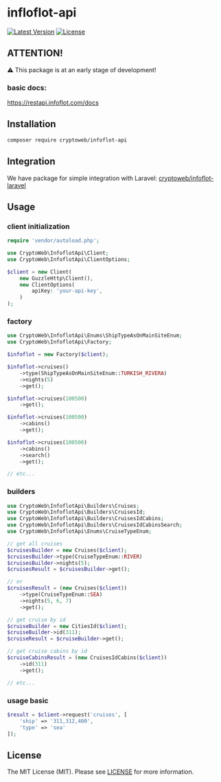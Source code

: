 # infloflot-api

[![Latest Version](https://img.shields.io/packagist/v/cryptoweb/infoflot-api)](https://packagist.org/packages/cryptoweb/infoflot-api)
[![License](https://img.shields.io/packagist/l/cryptoweb/infoflot-api)](https://packagist.org/packages/cryptoweb/infoflot-api)

## ATTENTION!

⚠️ This package is at an early stage of development!

### basic docs:

https://restapi.infoflot.com/docs

## Installation

```bash
composer require cryptoweb/infoflot-api
```

## Integration
We have package for simple integration with Laravel:
[cryptoweb/infoflot-laravel](https://packagist.org/packages/cryptoweb/infoflot-laravel)

## Usage

### client initialization
```php
require 'vendor/autoload.php';

use CryptoWeb\InfoflotApi\Client;
use CryptoWeb\InfoflotApi\ClientOptions;

$client = new Client(
	new GuzzleHttp\Client(),
	new ClientOptions(
		apiKey: 'your-api-key',
	)
);
```

### factory
```php
use CryptoWeb\InfoflotApi\Enums\ShipTypeAsOnMainSiteEnum;
use CryptoWeb\InfoflotApi\Factory;

$infoflot = new Factory($client);

$infoflot->cruises()
	->type(ShipTypeAsOnMainSiteEnum::TURKISH_RIVERA)
	->nights(5)
	->get();

$infoflot->cruises(100500)
	->get();

$infoflot->cruises(100500)
	->cabins()
	->get();

$infoflot->cruises(100500)
	->cabins()
	->search()
	->get();

// etc...
```

### builders
```php
use CryptoWeb\InfoflotApi\Builders\Cruises;
use CryptoWeb\InfoflotApi\Builders\CruisesId;
use CryptoWeb\InfoflotApi\Builders\CruisesIdCabins;
use CryptoWeb\InfoflotApi\Builders\CruisesIdCabinsSearch;
use CryptoWeb\InfoflotApi\Enums\CruiseTypeEnum;

// get all cruises
$cruisesBuilder = new Cruises($client);
$cruisesBuilder->type(CruiseTypeEnum::RIVER)
$cruisesBuilder->nights(5);
$cruisesResult = $cruisesBuilder->get();

// or
$cruisesResult = (new Cruises($client))
	->type(CruiseTypeEnum::SEA)
	->nights(5, 6, 7)
	->get();

// get cruise by id
$cruiseBuilder = new CitiesId($client);
$cruiseBuilder->id(311);
$cruiseResult = $cruiseBuilder->get();

// get cruise cabins by id
$cruiseCabinsResult = (new CruisesIdCabins($client))
	->id(311)
	->get();

// etc...
```

### usage basic
```php
$result = $client->request('cruises', [
	'ship' => '311,312,400',
	'type' => 'sea'
]);
```

## License

The MIT License (MIT). Please see [LICENSE](LICENSE) for more information.
